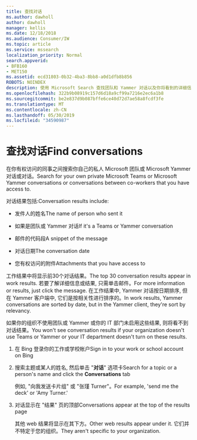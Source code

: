 ```yaml
---
title: 查找对话
ms.author: dawholl
author: dawholl
manager: kellis
ms.date: 12/18/2018
ms.audience: Consumer/IW
ms.topic: article
ms.service: mssearch
localization_priority: Normal
search.appverid:
- BFB160
- MET150
ms.assetid: ecd31803-0b32-4ba3-8bb8-a0d1dfb8b856
ROBOTS: NOINDEX
description: 使用 Microsoft Search 查找团队和 Yammer 对话以及你将看到的详细信息
ms.openlocfilehash: 322b9b08919c157d6d18a9cf99a7216e2ec6a1b8
ms.sourcegitcommit: be2e837d9b087bffe6ce40d72d7ae58a8fcdf3fe
ms.translationtype: MT
ms.contentlocale: zh-CN
ms.lasthandoff: 05/30/2019
ms.locfileid: "34590987"
---
```

# <a name="find-conversations"></a><span data-ttu-id="d3567-103">查找对话</span><span class="sxs-lookup"><span data-stu-id="d3567-103">Find conversations</span></span>

<span data-ttu-id="d3567-104">在你有权访问的同事之间搜索你自己的私人 Microsoft 团队或 Microsoft Yammer 对话或对话。</span><span class="sxs-lookup"><span data-stu-id="d3567-104">Search for your own private Microsoft Teams or Microsoft Yammer conversations or conversations between co-workers that you have access to.</span></span>
  
<span data-ttu-id="d3567-105">对话结果包括:</span><span class="sxs-lookup"><span data-stu-id="d3567-105">Conversation results include:</span></span>
  
- <span data-ttu-id="d3567-106">发件人的姓名</span><span class="sxs-lookup"><span data-stu-id="d3567-106">The name of person who sent it</span></span>
    
- <span data-ttu-id="d3567-107">如果是团队或 Yammer 对话</span><span class="sxs-lookup"><span data-stu-id="d3567-107">If it's a Teams or Yammer conversation</span></span>
    
- <span data-ttu-id="d3567-108">邮件的代码段</span><span class="sxs-lookup"><span data-stu-id="d3567-108">A snippet of the message</span></span>
    
- <span data-ttu-id="d3567-109">对话日期</span><span class="sxs-lookup"><span data-stu-id="d3567-109">The conversation date</span></span>
    
- <span data-ttu-id="d3567-110">您有权访问的附件</span><span class="sxs-lookup"><span data-stu-id="d3567-110">Attachments that you have access to</span></span>
    
<span data-ttu-id="d3567-111">工作结果中将显示前30个对话结果。</span><span class="sxs-lookup"><span data-stu-id="d3567-111">The top 30 conversation results appear in work results.</span></span> <span data-ttu-id="d3567-112">若要了解详细信息或结果, 只需单击邮件。</span><span class="sxs-lookup"><span data-stu-id="d3567-112">For more information or results, just click the message.</span></span> <span data-ttu-id="d3567-113">在工作结果中, Yammer 对话按日期排序, 但在 Yammer 客户端中, 它们是按相关性进行排序的。</span><span class="sxs-lookup"><span data-stu-id="d3567-113">In work results, Yammer conversations are sorted by date, but in the Yammer client, they're sort by relevancy.</span></span>
  
<span data-ttu-id="d3567-114">如果你的组织不使用团队或 Yammer 或你的 IT 部门未启用这些结果, 则将看不到对话结果。</span><span class="sxs-lookup"><span data-stu-id="d3567-114">You won't see conversation results if your organization doesn't use Teams or Yammer or your IT department doesn't turn on these results.</span></span>
  
1. <span data-ttu-id="d3567-115">在 Bing 登录你的工作或学校帐户</span><span class="sxs-lookup"><span data-stu-id="d3567-115">Sign in to your work or school account on Bing</span></span>
    
2. <span data-ttu-id="d3567-116">搜索主题或某人的姓名, 然后单击 "**对话**" 选项卡</span><span class="sxs-lookup"><span data-stu-id="d3567-116">Search for a topic or a person's name and click the **Conversations** tab</span></span> 
    
    <span data-ttu-id="d3567-117">例如, "向我发送卡片组" 或 "张瑾 Turner"。</span><span class="sxs-lookup"><span data-stu-id="d3567-117">For example, 'send me the deck' or 'Amy Turner.'</span></span>
    
3. <span data-ttu-id="d3567-118">对话显示在 "结果" 页的顶部</span><span class="sxs-lookup"><span data-stu-id="d3567-118">Conversations appear at the top of the results page</span></span>
    
    <span data-ttu-id="d3567-119">其他 web 结果将显示在其下方。</span><span class="sxs-lookup"><span data-stu-id="d3567-119">Other web results appear under it.</span></span> <span data-ttu-id="d3567-120">它们并不特定于您的组织。</span><span class="sxs-lookup"><span data-stu-id="d3567-120">They aren't specific to your organization.</span></span>
    



